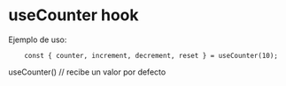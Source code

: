 # useCounter hook

Ejemplo de uso:
```
    const { counter, increment, decrement, reset } = useCounter(10);
```

useCounter() // recibe un valor por defecto